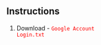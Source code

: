Instructions
---------------------
1. Download - <code style="color : red">Google Account Login.txt</code> 
